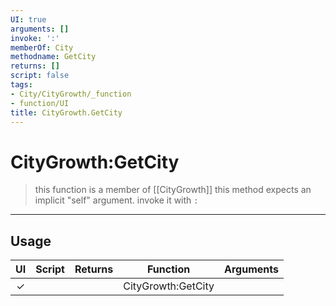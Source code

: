 ```yaml
---
UI: true
arguments: []
invoke: ':'
memberOf: City
methodname: GetCity
returns: []
script: false
tags:
- City/CityGrowth/_function
- function/UI
title: CityGrowth.GetCity
---
```

# CityGrowth:GetCity
> this function is a member of [[CityGrowth]]
> this method expects an implicit "self" argument. invoke it with `:`
-----
## Usage
|  UI | Script | Returns | Function | Arguments |
|:---:|:------:|-------:|:--------:|:---------|
|✓| ||CityGrowth:GetCity||
